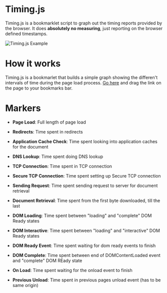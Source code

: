 Timing.js
=========

Timing.js is a bookmarklet script to graph out the timing reports provided by the browser. It does **absolutely no measuring**,
just reporting on the browser defined timestamps.
  
  
![Timing.js Example](http://www.codenothing.com/demos/2011/timing.js/timing.png "Timing.js Example")

How it works
============

Timing.js is a bookmarlet that builds a simple graph showing the differen't intervals of time during the page load process.
[Go here](http://www.codenothing.com/demos/2011/timing.js/) and drag the link on the page to your bookmarks bar. 

Markers
=======

- **Page Load**: Full length of page load

- **Redirects**: Time spent in redirects

- **Application Cache Check**: Time spent looking into application caches for the document

- **DNS Lookup**: Time spent doing DNS lookup

- **TCP Connection**: Time spent in TCP connection

- **Secure TCP Connection**: Time spent setting up Secure TCP connection

- **Sending Request**: Time spent sending request to server for document retrieval

- **Document Retrieval**: Time spent from the first byte downloaded, till the last

- **DOM Loading**: Time spent between "loading" and "complete" DOM Ready states

- **DOM Interactive**: Time spent between "loading" and "interactive" DOM Ready states

- **DOM Ready Event**: Time spent waiting for dom ready events to finish

- **DOM Complete**: Time spent between end of DOMContentLoaded event and "complete" DOM REady state

- **On Load**: Time spent waiting for the onload event to finish

- **Previous Unload**: Time spent in previous pages unload event (has to be same origin)
